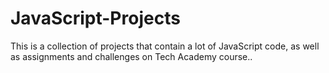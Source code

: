 # JavaScript-Projects

This is a collection of projects that contain a lot of JavaScript code, as well as assignments and challenges on Tech Academy course..
